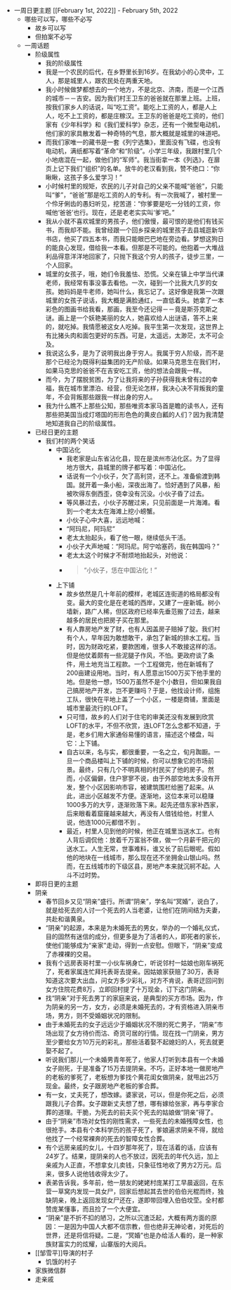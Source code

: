 - 一周日更主题 [[February 1st, 2022]] - February 5th, 2022
    - 哪些可以写，哪些不必写
        - 故乡可以写
        - 但拍案不必写
    - 一周话题
        - 阶级属性
            - 我的阶级属性
            - 我是一个农民的后代，在乡野里长到16岁。在我幼小的心灵中，工人，那是城里人，跟农民处在两重天地。
            - 我小时候做梦都想去的一个地方，不是北京、济南，而是一个江西的城市－－吉安。因为我们村王卫东的爸爸就在那里上班。上班，按我们家乡人的话说，叫“吃工资”。能吃上工资的人，都是人上人，吃不上工资的，都是庄稼汉。王卫东的爸爸是吃工资的，他们家有《少年科学》和《我们爱科学》杂志，还有一个微型电动机，他们家的家具散发着一种奇特的气息，那大概就是城里的味道吧。
            - 而我们家唯一的藏书是一套《列宁选集》，里面没有飞碟，也没有电动机，满纸都写着“革命”和“阶级”。小学三年级，我跟村里几个小地痞混在一起，做他们的“军师”。我当街拿一本《列选》，在扉页上记下我们“组织”的名单。放牛的老汉看到我，赞不绝口：“你瞅瞅，这孩子多么爱学习！”
            - 小时候村里的规矩，农民的儿子对自己的父亲不能喊“爸爸”，只能叫“爹”，“爸爸”那是吃工资的人的专利。有一次我喊了，被村里一个伶牙俐齿的愚妇听见，挖苦道：“你爹要是吃一分钱的工资，你喊他‘爸爸’也行。现在，还是老老实实叫‘爹’吧。”
            - 我从小就不喜欢城里的男孩子，他们傲慢，最可恨的是他们有钱买书，而我却不能。我曾经跟一个回乡探亲的城里孩子去县城逛新华书店，他买了四五本书，而我只能眼巴巴地在旁边看。梦想这狗日的能良心发现，借给我一本看。但那是不可能的。他抱着一大堆战利品得意洋洋地回家了，只抛下我这个穷人的孩子，徒步三里，一个人回家。
            - 城里的女孩子，哦，她们令我羞怯、恐慌。父亲在镇上中学当代课老师，我经常有事没事去看他。一次，碰到一个比我大几岁的女孩。她妈妈是牛老师，她叫什么，我忘记了。这好像是我第一次跟城里的女孩子说话，我大概是满脸通红，一直低着头。她拿了一本彩色的图画书给我看，那画，我至今还记得－－竟是斯芬克斯之谜。画上是一个妖艳美丽的女人，她喜欢给人出谜语，答不上来的，就吃掉。我情愿被这女人吃掉。我平生第一次发现，这世界上有比猪头肉和面包更好的东西。可是，太遥远，太渺茫，太不可企及。
            - 我说这么多，是为了说明我出身于穷人。我属于穷人阶级，而不是那个已经沦为既得利益集团的无产阶级。如果马克思生在我们村，如果马克思的爸爸不在吉安吃工资，他的想法会跟我一样。
            - 而今，为了摆脱贫困，为了让我将来的子孙获得我未曾有过的幸福，我在城市里漂泊、经营，但无论怎样，我决心决不背叛我的童年，不会背叛那些跟我一样出身的穷人。
            - 我为什么瞧不上那些公知，那些唯资本家马首是瞻的读书人，还有那些把美国当成灯塔国的形形色色的黄皮白瓤的人们？因为我清楚地知道我自己的阶级属性。
        - 已经日更的主题
            - 我们村的两个笑话
                - 中国沾化
                    - 我老家是山东省沾化县，现在是滨州市沾化区。为了显得地方很大，县城里的牌子都写着：中国沾化。
                    - 话说有一个小伙子，欠了高利贷，还不上。准备偷渡到韩国。就开着一条小船，深夜出海了。恰好遇到了风暴，船被吹得东倒西歪，侥幸没有沉没。小伙子昏了过去。
                    - 等风暴过去，小伙子苏醒过来，只见前面是一片海滩。看到一个老太太在海滩上挖小螃蟹。
                    - 小伙子心中大喜，远远地喊：
                    - “阿玛尼，阿玛尼”
                    - 老太太抬起头，看了他一眼，继续低头干活。
                    - 小伙子大声地喊：“阿玛尼。阿宁哈塞药，我在韩国吗？”
                    - 老太太这个时候才不耐烦地抬起头，对他说：
                    - > “小伙子，恁在中国沾化！”
                - 上下铺
                    - 故乡依然是几十年前的模样，老城区连街道的格局都没有变。最大的变化是在老城的西岸，又建了一座新城。树小墙新，路广人稀，但区政府已经率先垂范搬了过去，越来越多的居民也把房子买在那里。
                    - 有人靠房地产发了财，也有人因盖房子赔掉了腚。我们村有个人，早年因为敢想敢干，承包了新城的排水工程。当时，因为财政吃紧，要款困难，很多人不敢接这样的活。但是他仗着颇有一些泥腿子作风，不怕。更政府谈了条件，用土地充当工程款。一个工程做完，他在新城有了200亩建设用地。当时，有人愿意出1500万买下他手里的地。但是他一想，1500万虽然不是个小数目，但如果我自己搞房地产开发，岂不更赚吗？于是，他找设计师，组施工队，很快在平地上盖了一个小区，一楼是商铺，里面是城市里最流行的LOFT。
                    - 只可惜，故乡的人们对于住宅的审美还没有发展到欣赏LOFT的水平，不但不欣赏，连LOFT怎么念都不知道，于是，老乡们用大家通俗易懂的语言，描述这个楼盘，叫它：上下铺。
                    - 自古以来，名与实，都很重要，一名之立，旬月踟蹰。一旦一个商品楼叫上下铺的时候，你可以想象它的市场前景。最终，只有几个不明真相的村民买了他的房子。然而，小区偏僻，住户寥寥不说，由于外部空地太多没有开发，整个小区因影响市容，被建筑围栏给圈了起来。从此，进出小区越发不方便。逐渐地，这位本来可以稳赚1000多万的大亨，逐渐败落下来。起先还借东家补西家，后来眼看着窟窿越来越大，再没有人借钱给他，村里人说，他连1000元都借不到 。
                    - 最近，村里人见到他的时候，他正在城里当送水工。也有人背后调侃他：放着千万富翁不做，做一个月薪千把元的送水工。人生无常，世事难料，谁又长了前后眼呢。假如他的地块在一线城市，那么现在还不坐拥金山银山吗。然而，在五线城市的下级区县，房地产本来就沉舸不起。人斗不过时势。
        - 即将日更的主题
        - 阴亲
            - 春节回乡又见“阴亲”盛行。所谓“阴亲”，学名叫“冥婚”，说白了，就是给死去的人讨一个死去的人当老婆，让他们在阴间结为夫妻，共赴和谐黄泉。
            - “阴亲”的起源，本来是为未婚死去的男女，举办的一个婚礼仪式，目的固然有迷信的成分，但更多是为了活者的人，即死者的家长，使他们能够成为“亲家”走动，得到一点安慰。但眼下，“阴亲”变成了赤裸裸的交易。
            - 我有个远房表哥村里一小伙车祸身亡，听说邻村一姑娘也刚车祸死了，死者家属连忙拜托表哥去提亲。因姑娘家获赔了30万，表哥知道这次要大出血，问女方多少彩礼，对方不肯说，表哥迂回问到女方住院花费8万，立即回村提了十万现金，订下这门阴亲。
            - 找“阴亲”对于死去男丁的家庭来说，是典型的买方市场。因为，作为阴亲的另一方，女方，必须是未婚死去的，才有资格进入阴亲市场，男方，则不受婚姻状况的限制。
            - 由于未婚死去的女子远远少于婚姻状况不限的死亡男子，“阴亲”市场出现了女方待价而沽、奇货可居的行情。现在找一门阴亲，男方至少要给女方10万元的彩礼，那些活着娶不起媳妇的人，死去就更娶不起了。
            - 听说我们那儿一个未婚男青年死了，他家人打听到本县有一个未婚女子刚死，于是准备了15万去提阴亲。不巧，正好本地一做房地产的老板的爹死了，老板想为爹找个黄花闺女做阴亲，就甩出25万现金。最终，女子跟房地产老板的爹合葬。
            - 有一女，丈夫死了，想改嫁。婆家说，可以，但是你死之后，必须跟我儿子合葬。女子跟新丈夫想了想，哪有嫁给张家，再与李家合葬的道理。干脆，为死去的前夫买个死去的姑娘做“阴亲”得了。
            - 由于“阴亲”市场对女性的刚性需求，一些死去的未婚残障女性，也很抢手。本县有个本科学历的孩子死了，爹娘遍求阴亲不得，就给他找了一个经常裸奔的死去的智障女性合葬。
            - 有个远房亲戚的女儿，十四岁那年死了，现在活着的话，应该有24岁了。结果，提阴亲的人也不放过，因死去的年代久远，加上亲戚为人正直，不想拿女儿卖钱，只象征性地收了男方2万元。后来，很多人说他钱收得太少了。
            - 表弟告诉我，多年前，他一朋友的姥姥村庞某打工早晨返回，在东营一草窝内发现一具女尸，回家后想起其去世的伯伯光棍而终，独缺阴亲，晚上返回发现女尸还在，遂即带回埋入伯伯坟茔。全村都赞庞某懂事，而且捡了一个大便宜。
            - “阴亲”是不折不扣的陋习，之所以沉渣泛起，大概有两方面的原因：一是因为中国人大都不信宗教，但也绝非无神论者，对死后的世界，还是将信将疑。二是，“冥婚”也是办给活人看的，是一种家族财富实力的炫耀，山寨版的大阅兵。
        - [[邹雪平]]导演的村子
            - 饥饿的村子
        - 家族微信群
        - 走亲戚
